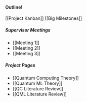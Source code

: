 #### Outline!

[[Project Kanban]]
[[Big Milestones]]

##### Supervisor Meetings
- [[Meeting 1]]
- [[Meeting 2]]
- [[Meeting 3]]


##### Project Pages
- [[Quantum Computing Theory]]
- [[Quantum ML Theory]]
- [[QC Literature Review]]
- [[QML Literature Review]]

